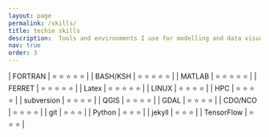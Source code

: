 ```yaml
---
layout: page
permalink: /skills/
title: techie skills 
description:  Tools and environments I use for modelling and data visualisation. 
nav: true
order: 3
---
```


| FORTRAN        | :star: :star: :star: :star: :star:           | 
| BASH/KSH       | :star: :star: :star: :star: :star:           | 
| MATLAB         | :star: :star: :star: :star: :star:           |
| FERRET         | :star: :star: :star: :star: :star:           |
| Latex          | :star: :star: :star: :star: :star:           |
| LINUX          | :star: :star: :star: :star:                  | 
| HPC            | :star: :star: :star: :star:                  | 
| subversion     | :star: :star: :star: :star:                  |
| QGIS           | :star: :star: :star: :star:                  |
| GDAL           | :star: :star: :star: :star:                  |
| CDO/NCO        | :star: :star: :star: :star:                  |
| git            | :star: :star: :star:                         |
| Python         | :star: :star: :star:                         |
| jekyll         | :star: :star: :star:                         |
| TensorFlow     | :star: :star: :star:                         |


